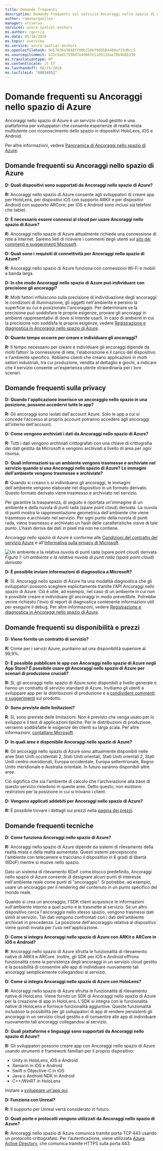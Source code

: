 ```yaml
---
title: Domande frequenti
description: Domande frequenti sul servizio Ancoraggi nello spazio di Azure
author: ramonarguelles
manager: vriveras
services: azure-spatial-anchors
ms.author: rgarcia
ms.date: 05/18/2020
ms.topic: overview
ms.service: azure-spatial-anchors
ms.openlocfilehash: 9457836a3048ff08b228bf9d5b84400af15d6cc5
ms.sourcegitcommit: b33c9ad17598d7e4d66fe11d511daa78b4b8b330
ms.translationtype: HT
ms.contentlocale: it-IT
ms.lasthandoff: 08/25/2020
ms.locfileid: "88854952"
---
```

# <a name="frequently-asked-questions-about-azure-spatial-anchors"></a>Domande frequenti su Ancoraggi nello spazio di Azure

Ancoraggi nello spazio di Azure è un servizio cloud gestito e una piattaforma per sviluppatori che consente esperienze di realtà mista multiutente con riconoscimento dello spazio in dispositivi HoloLens, iOS e Android.

Per altre informazioni, vedere [Panoramica di Ancoraggi nello spazio di Azure](overview.md).

## <a name="azure-spatial-anchors-product-faqs"></a>Domande frequenti su Ancoraggi nello spazio di Azure

**D: Quali dispositivi sono supportati da Ancoraggi nello spazio di Azure?**

**R:** Ancoraggi nello spazio di Azure consente agli sviluppatori di creare app per HoloLens, per dispositivi iOS con supporto ARKit e per dispositivi Android con supporto ARCore; per iOS e Android sono inclusi sia telefoni che tablet.

**D: È necessario essere connessi al cloud per usare Ancoraggi nello spazio di Azure?**

**R:** Ancoraggi nello spazio di Azure attualmente richiede una connessione di rete a Internet. Saremo lieti di ricevere i commenti degli utenti sul [sito dei commenti e suggerimenti Microsoft](https://feedback.azure.com/forums/919252-azure-spatial-anchors).

**D: Quali sono i requisiti di connettività per Ancoraggi nello spazio di Azure?**

**R:** Ancoraggi nello spazio di Azure funziona con connessioni Wi-Fi e mobili a banda larga.

**D: In che modo Ancoraggi nello spazio di Azure può individuare con precisione gli ancoraggi?**

**R:** Molti fattori influiscono sulla precisione di individuazione degli ancoraggi: le condizioni di illuminazione, gli oggetti nell'ambiente e persino la superficie su cui è posizionato l'ancoraggio. Per determinare se la precisione può soddisfare le proprie esigenze, provare gli ancoraggi in ambienti rappresentativi di dove si intende usarli. In caso di ambienti in cui la precisione non soddisfa le proprie esigenze, vedere [Registrazione e diagnostica in Ancoraggi nello spazio di Azure](./concepts/logging-diagnostics.md).

**D: Quanto tempo occorre per creare e individuare gli ancoraggi?**

**R:** Il tempo necessario per creare e individuare gli ancoraggi dipende da molti fattori: la connessione di rete, l'elaborazione e il carico del dispositivo e l'ambiente specifico. Abbiamo clienti che creano applicazioni in molti settori industriali, tra cui produzione, vendita al dettaglio e giochi, a indicare che il servizio consente un'esperienza utente straordinaria per i loro scenari.

## <a name="privacy-faq"></a>Domande frequenti sulla privacy

**D: Quando l'applicazione inserisce un ancoraggio nello spazio in una posizione, possono accedervi tutte le app?**

**R:** Gli ancoraggi sono isolati dall'account Azure. Solo le app a cui si concede l'accesso al proprio account potranno accedere agli ancoraggi all'interno dell'account.

**D: Come vengono archiviati i dati da Ancoraggi nello spazio di Azure?**

**R:** Tutti i dati vengono archiviati crittografati con una chiave di crittografia dei dati gestita da Microsoft e vengono archiviati a livello di area per ogni risorsa.

**D: Quali informazioni su un ambiente vengono trasmesse e archiviate nel servizio quando si usa Ancoraggi nello spazio di Azure? Le immagini dell'ambiente vengono trasmesse e archiviate?**

**R**: Quando si creano o si individuano gli ancoraggi, le immagini dell'ambiente vengono elaborate nel dispositivo in un formato derivato. Questo formato derivato viene trasmesso e archiviato nel servizio.

Per garantire la trasparenza, di seguito è riportata un'immagine di un ambiente e della nuvola di punti rada (spare point cloud) derivata. La nuvola di punti mostra la rappresentazione geometrica dell'ambiente che viene trasmesso e archiviato nel servizio. Per ogni punto della nuvola di punti rada, viene trasmesso e archiviato un hash delle caratteristiche visive di tale punto. L'hash deriva dai dati in pixel ma non ne contiene.

Ancoraggi nello spazio di Azure è conforme alle [Condizioni del contratto del servizio Azure](https://go.microsoft.com/fwLink/?LinkID=522330&amp;amp;clcid=0x9) e all'[Informativa sulla privacy di Microsoft](https://go.microsoft.com/fwlink/?LinkId=521839&amp;clcid=0x409).

![Un ambiente e la relativa nuvola di punti rada (spare point cloud) derivata](./media/sparse-point-cloud.png)
*Figura 1: Un ambiente e la relativa nuvola di punti rada (spare point cloud) derivata*

**D: È possibile inviare informazioni di diagnostica a Microsoft?**

**R**: Sì. Ancoraggi nello spazio di Azure ha una modalità diagnostica che gli sviluppatori possono scegliere esplicitamente tramite l'API Ancoraggi nello spazio di Azure. Ciò è utile, ad esempio, nel caso di un ambiente in cui non è possibile creare e individuare gli ancoraggi in modo prevedibile. Potrebbe venire richiesto l'invio di report di diagnostica contenente informazioni utili per eseguire il debug. Per altre informazioni, vedere [Registrazione e diagnostica in Ancoraggi nello spazio di Azure](./concepts/logging-diagnostics.md).

## <a name="availability-and-pricing-faqs"></a>Domande frequenti su disponibilità e prezzi

**D: Viene fornito un contratto di servizio?**

**R:** Come per i servizi Azure, puntiamo ad una disponibilità superiore al 99,9%. 

**D: È possibile pubblicare le app con Ancoraggi nello spazio di Azure negli App Store? È possibile usare gli Ancoraggi nello spazio di Azure per scenari di produzione cruciali?**

**R:** Sì, gli ancoraggi nello spazio di Azure sono disponibili a livello generale e hanno un contratto di servizio standard di Azure. Invitiamo gli utenti a sviluppare app per le distribuzioni di produzione e a [condividere commenti e suggerimenti](https://feedback.azure.com/forums/919252-azure-spatial-anchors) sul prodotto.

**D: Sono previste delle limitazioni?**

**R**: Sì, sono previste delle limitazioni.  Non è previsto che venga usato per lo sviluppo e il test di applicazioni tipiche. Per le distribuzioni di produzione, verranno soddisfatte le esigenze dei clienti su larga scala. Per altre informazioni, [contattare Microsoft](mailto:azuremrs@microsoft.com). 

**D: In quali aree è disponibile Ancoraggi nello spazio di Azure?**

**R:** Gli ancoraggi nello spazio di Azure sono attualmente disponibili nelle aree Stati Uniti occidentali 2, Stati Uniti orientali, Stati Uniti orientali 2, Stati Uniti centro-meridionali, Europa occidentale, Europa settentrionale, Regno Unito meridionale e Australia orientale. In futuro saranno disponibili altre aree.

Ciò significa che sia l'ambiente di calcolo che l'archiviazione alla base di questo servizio risiedono in queste aree. Detto questo, non esistono restrizioni per la posizione in cui si trovano i client. 

**D: Vengono applicati addebiti per Ancoraggi nello spazio di Azure?**

**R:** È possibile trovare i dettagli sui prezzi nella [pagina dei prezzi](https://azure.microsoft.com/pricing/details/spatial-anchors/).

## <a name="technical-faqs"></a>Domande frequenti tecniche

**D: Come funziona Ancoraggi nello spazio di Azure?**

**R:** Ancoraggi nello spazio di Azure dipende da sistemi di rilevamento della realtà mista o della realtà aumentata. Questi sistemi percepiscono l'ambiente con telecamere e tracciano il dispositivo in 6 gradi di libertà (6DoF) mentre si muove nello spazio.

Dato un sistema di rilevamento 6DoF come blocco predefinito, Ancoraggi nello spazio di Azure consente di designare alcuni punti di interesse nell'ambiente reale come punti di "ancoraggio". Si potrebbe, ad esempio, usare un ancoraggio per il rendering del contenuto in un punto specifico del mondo reale.

Quando si crea un ancoraggio, l'SDK client acquisisce le informazioni sull'ambiente intorno a quel punto e le trasmette al servizio. Se un altro dispositivo cerca l'ancoraggio nello stesso spazio, vengono trasmessi dati simili al servizio. Tali dati vengono confrontati con i dati dell'ambiente archiviati in precedenza. La posizione dell'ancoraggio relativa al dispositivo viene quindi inviata per l'uso nell'applicazione.

**D: Come si integra Ancoraggi nello spazio di Azure con ARKit e ARCore in iOS e Android?**

**R:** Ancoraggi nello spazio di Azure sfrutta le funzionalità di rilevamento native di ARKit e ARCore. Inoltre, gli SDK per iOS e Android offrono funzionalità come la persistenza degli ancoraggi in un servizio cloud gestito e la possibilità di consentire alle app di individuare nuovamente tali ancoraggi semplicemente collegandosi al servizio.

**D: Come si integra Ancoraggi nello spazio di Azure con HoloLens?**

**R:** Ancoraggi nello spazio di Azure sfrutta le funzionalità di rilevamento native di HoloLens. Viene fornito un SDK di Ancoraggi nello spazio di Azure per la creazione di app in HoloLens. L'SDK si integra con le funzionalità native di HoloLens e fornisce funzionalità aggiuntive. Queste funzionalità includono la possibilità per gli sviluppatori di app di rendere persistenti gli ancoraggi in un servizio cloud gestito e di consentire alle app di individuare nuovamente tali ancoraggi collegandosi al servizio.

**D: Quali piattaforme e linguaggi sono supportati da Ancoraggi nello spazio di Azure?**

**R:** Gli sviluppatori possono creare app con Ancoraggi nello spazio di Azure usando strumenti e framework familiari per il proprio dispositivo:

- Unity in HoloLens, iOS e Android
- Xamarin in iOS e Android
- Swift o Objective-C in iOS
- Java o Android NDK in Android
- C++/WinRT in HoloLens

Iniziare a [sviluppare un'app qui](index.yml).

**D: Funziona con Unreal?**

**R:** Il supporto per Unreal verrà considerato in futuro.

**D: Quali porte e protocolli vengono utilizzati da Ancoraggi nello spazio di Azure?**

**R:** Ancoraggi nello spazio di Azure comunica tramite porta TCP 443 usando un protocollo crittografato. Per l'autenticazione, viene utilizzata [Azure Active Directory](https://docs.microsoft.com/azure/active-directory/), che comunica tramite HTTPS sulla porta 443.
